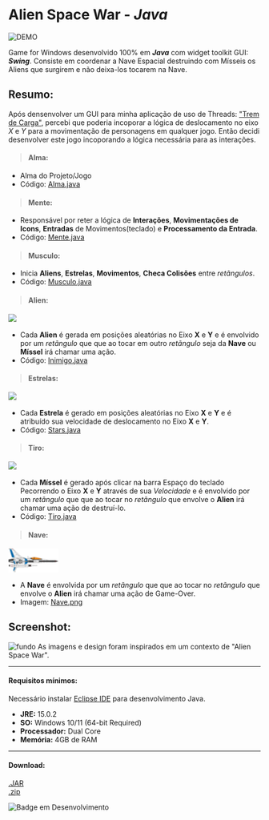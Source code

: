 # Alien Space War - _Java_

![DEMO](https://github.com/jbrun0r/MeuPrimeiroJogo---Alien-Space-War/blob/demo-video/alien.gif?raw=true)

Game for Windows desenvolvido 100% em **_Java_** com widget toolkit GUI: **_Swing_**. Consiste em coordenar a Nave Espacial destruindo com Mísseis os Aliens que surgirem e não deixa-los tocarem na Nave.

## Resumo:
Após densenvolver um GUI para minha aplicação de uso de Threads: ["Trem de Carga"](https://github.com/jbrun0r/Aplica-oJavaThreadsTrain-Projeto#readme "Visualizar Projeto"), percebi que poderia incoporar a lógica de deslocamento no eixo *X* e *Y* para a movimentação de personagens em qualquer jogo. Então decidi desenvolver este jogo incoporando a lógica necessária para as interações.



>#### Alma:

* Alma do Projeto/Jogo
* Código: [Alma.java](https://github.com/jbrun0r/MeuPrimeiroJogo---Alien-Space-War/blob/main/GameStars/src/starsGAME/Alma.java "Visualizar Alma.java")

>#### Mente:

* Responsável por reter a lógica de **Interações**, **Movimentações de Icons**, **Entradas** de Movimentos(teclado) e **Processamento da Entrada**.
* Código: [Mente.java](https://github.com/jbrun0r/MeuPrimeiroJogo---Alien-Space-War/blob/main/GameStars/src/starsGAME/Mente.java "Visualizar Mente.java")

>#### Musculo:

* Inicia **Aliens**, **Estrelas**, **Movimentos**, **Checa Colisões** entre _retãngulos_.
* Código: [Musculo.java](https://github.com/jbrun0r/MeuPrimeiroJogo---Alien-Space-War/blob/main/GameStars/src/starsGAME/Musculo.java "Visualizar Musculo.java")

>#### Alien:
<img src="https://i.imgur.com/xz0DoF8.png" width="50px"/>

* Cada **Alien** é gerada em posições aleatórias no Eixo **X** e **Y** e é envolvido por um _retãngulo_ que que ao tocar em outro _retãngulo_ seja da **Nave** ou **Míssel** irá chamar uma ação.
* Código: [Inimigo.java](https://github.com/jbrun0r/MeuPrimeiroJogo---Alien-Space-War/blob/main/GameStars/src/starsGAME/Inimigo.java "Visualizar Inimigo.java")

>#### Estrelas:
<img src="https://i.imgur.com/1iItnBs.png" width="50px"/>

* Cada **Estrela** é gerado em posições aleatórias no Eixo **X** e **Y** e é atribuído sua velocidade de deslocamento no Eixo **X** e **Y**.
* Código: [Stars.java](https://github.com/jbrun0r/MeuPrimeiroJogo---Alien-Space-War/blob/main/GameStars/src/starsGAME/Stars.java "Visualizar Stars.java")

>#### Tiro:
<img src="https://i.imgur.com/xtqCqTW.png" width="50px"/>

* Cada **Míssel** é gerado após clicar na barra Espaço do teclado Pecorrendo o Eixo **X** e **Y** através de sua _Velocidade_ e é envolvido por um _retãngulo_ que que ao tocar no  _retãngulo_ que envolve o **Alien** irá chamar uma ação de destruí-lo.
* Código: [Tiro.java](https://github.com/jbrun0r/MeuPrimeiroJogo---Alien-Space-War/blob/main/GameStars/src/starsGAME/Tiro.java "Visualizar Tiro.java")

>#### Nave:
<img src="https://github.com/jbrun0r/MeuPrimeiroJogo---Alien-Space-War/blob/main/GameStars/src/imagens/Nave.png?raw=true" width="100px"/>

* A **Nave** é envolvida por um _retãngulo_ que que ao tocar no  _retãngulo_ que envolve o **Alien** irá chamar uma ação de Game-Over.
* Imagem: [Nave.png](https://github.com/jbrun0r/MeuPrimeiroJogo---Alien-Space-War/blob/main/GameStars/src/imagens/Nave.png?raw=true "Visualizar Nave")




## Screenshot:

![fundo](https://i.imgur.com/gIwUQ7I.png)
As imagens e design foram inspirados em um contexto de "Alien Space War".
___

#### Requisitos mínimos:
Necessário instalar [Eclipse IDE](https://www.eclipse.org/downloads/) para desenvolvimento Java.
* **JRE:** 15.0.2
* **SO:** Windows 10/11 (64-bit Required)
* **Processador:** Dual Core
* **Memória:** 4GB de RAM
---
#### Download:

[.JAR](https://github.com/jbrun0r/Aplica-oJavaThreadsTrain-Projeto/blob/JAR/TrainThread.jar)\
[.zip](https://github.com/jbrun0r/Aplica-oJavaThreadsTrain-Projeto/blob/JAR/TrainThread.zip)

![Badge em Desenvolvimento](http://img.shields.io/static/v1?label=STATUS&message=EM%20DESENVOLVIMENTO&color=GREEN&style=for-the-badge.svg)


